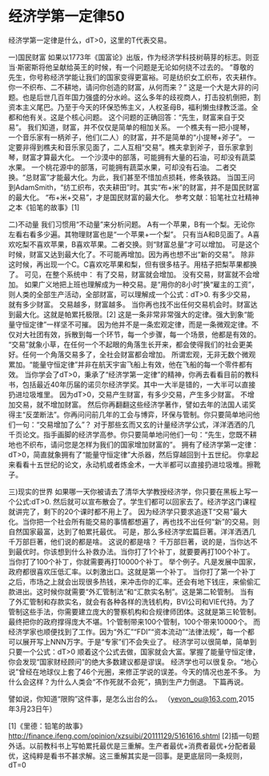 # 经济学第一定律50

经济学第一定律是什么，dT>0，这里的T代表交易。

一)国民财富
如果以1773年《国富论》出版，作为经济学科技树萌芽的标志。则亚当·斯密斯将他呈献给英王的时候，有一个问题是无论如何绕不过去的。
“尊敬的先生，你号称经济学能让我们的国家变得更富裕。可是纺织女工织布，农夫耕作。你一不织布、二不耕地，请问你创造的财富，从何而来？”
这是一个大是大非的问题。也是后世几百年国力强盛的分水岭。这么多年的歧视商人，打击投机倒把，割资本主义尾巴。乃至于今天的环保恐怖主义，人权圣母B，福利懒虫绿教泛滥。全都和他有关。这是个核心问题。
这个问题的正确回答：“先生，财富来自于交易”。
我们知道，财富，并不仅仅是简单的相加关系。
一个樵夫有一把小提琴，一个音乐家有一柄斧子，他们(二人）的财富，并不是简单的“小提琴+斧子”。
一定要非得到樵夫和音乐家见面了，二人互相“交易”。樵夫拿到斧子，音乐家拿到琴，财富才算最大化。
一个沙漠中的部落，可能拥有大量的石油，可却没有蔬菜水果。
一个桃花源中的部落，可能拥有蔬菜水果，可却没有石油。
二者交换。“总财富”才能最大化。为此，我们甚至不惜加点损耗，修条铁路。
当国王问到AdamSmith，“纺工织布，农夫耕田”时。其实“布+米”的财富，并不是国民财富的最大化。
“布+米+交易”，才是国民财富的最大化。
参考文献：铅笔社立社精神之本《铅笔的故事》[1]

二)不动量
我们习惯用“不动量”来分析问题。
A有一个苹果，B有一个梨。无论你左看右看多少遍。其物理财富也是“一个苹果+一个梨”。
只有当A和B见面了。A喜欢吃梨不喜欢苹果，B喜欢苹果。二者交换。则“财富总量”才可以增加。
可是这个时候，财富又达到最大化了。不可能再增加。因为再也想不出“新的交易”。
除非这时候，再出现一个C。C喜欢吃苹果和梨，但有很多桔子。用桔子把梨苹果都换了。
可见，在整个系统中：
有了交易，财富就会增加。
没有交易，财富就不会增加。
如果广义地把上班也理解成为一种交易。是“用你的8小时”换“雇主的工资”，则人类的全部生产活动，全部财富，可以理解成一个公式：dT>0.
有多少交易，就有多少财富。
交易越多，财富越多。
当你再也找不出任何交易机会时。财富达到最大化。这就是帕累托极限。[2]
这是一条非常非常强大的定律。强大到象“能量守恒定律”一样坚不可摧。
因为他并不是一条宏观定律，而是一条微观定律。不仅对大社团有效，拆散到每一个环节，每一个步骤，每一个场景，他都是有效的。
“交易”就象小草，在任何一个不起眼的角落生长开来，都会使得我们的社会更美好。任何一个角落交易多了，全社会财富都会增加。
所谓宏观，无非无数个微观累加。“能量守恒定律”并非在航天宇宙飞船上有效，他在飞船的每一个零件都有效。
当你学会了dT>0，秉承了“经济学第一定律”的精神，你再去看看目前的教科书，包括最近40年历届的诺贝尔经济学奖。其中一大半是错的，一大半可以直接扔进垃圾堆里。
因为dT>0，交易产生财富，有多少交易，产生多少财富。
不增加交易，就不增加财富。
然后你再翻翻这些经济学著作，譬如去年的法国人诺奖得主“反垄断法”。你再问问前几年的工会与博弈，环保与管制。你只要简单地问他们一句：“交易增加了么”？
对于那些玄而又玄的计量经济学公式，洋洋洒洒的几千页论文。指手画脚的经济学高参。你只要简单地问他们一句：“先生，您既不耕地也不织布，请问您是怎样为我们的国家增加财富的”。
拥有了经济学第一定律：dT>0，简直就象拥有了“能量守恒定律”大杀器，然后穿越回到十五世纪。
你拿起来看看十五世纪的论文，永动机或者炼金术，一大半都可以直接扔进垃圾堆。擦靴子。

三)现实的世界
如果哪一天你被请去了清华大学教授经济学，你只要在黑板上写一个公式:dT>0.
然后就可以宣布散会了。学生们都可以回家去了。经济学这门课程就讲完了，剩下的20个课时都不用上了。
因为经济学只要求追逐T“交易”最大化。当你把一个社会所有能交易的事情都想遍了，再也找不出任何“新”的交易。则自然国家最富，达到了帕累托最优。
可是，那么多经济学宏篇巨著。洋洋洒洒几千万部巨著，他们说的都是啥。
这说的都是啥？
千万部巨著，说的是，当你达不到最优时。你该想到什么补救办法。当你打了1个补丁，就要要再打100个补丁。当你打了100个补丁，你就需要再打10000个补丁。
举个例子。凡是发展中国家，政府都很喜欢压低汇率。以刺激出口。这就是第一个补丁。
当你打了第一个补丁之后，市场之上就会出现很多热钱，来冲击你的汇率。还会有地下钱庄，来偷偷汇款进出。这时候你就需要“外汇管制法”和“汇款实名制”。这是第二轮管制。
当有了外汇管制和存款实名，就会有各种各样的洗钱机构，BVI公司和VIE代持。为了管制这些手法，你需要建立庞大的警察机构和合规律师团体。这就是第三轮管制。
最终把你的政府撑得庞大不堪。1个管制带来100个管制，100个带来10000个。
而经济学家也顺便找到了工作。因为“外汇”“FDI”“资本流动”“法律法规”，每一个都可以展开写上NNN万字。于是“专家”们不会失业了。
经济学可以很简单，简单到只要一个公式：dT>0
顺着这个公式去做，国家就会大富。掌握了能量守恒定律，你会发现“国家财经顾问”的绝大多数建议都是谬误。
经济学也可以很复杂。“地心说”曾经在地球仪上套了46个光圈，来修正学说的误差。今天的情况也差不多。
为什么会这样？为什么人类会“不作死就不会死”，搞到生产力倒退。
下篇再说。

譬如说，你知道“限购”这件事，是怎么出台的么。
（yevon_ou@163.com,2015年3月23日午）

[1]《里德：铅笔的故事》http://finance.ifeng.com/opinion/xzsuibi/20111129/5161616.shtml
[2]插一句题外话。以前教科书上写帕累托最优是三重解。生产者最优+消费者最优+分配者最优，这纯粹是看书不甚求解。这三重解其实是一回事。是更底层同一条规则，dT=0
